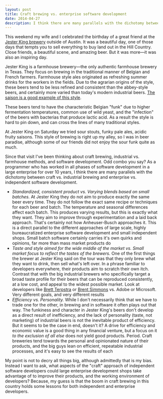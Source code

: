 ```yaml
---
layout: post
title: Craft brewing vs. enterprise software development
date: 2014-04-27
description: I think there are many parallels with the dichotomy between craft vs. industrial brewing and enterprise vs. independent software development.
---
```

This weekend my wife and I celebrated the birthday of a great friend at the [Jester King brewery](http://jesterkingbrewery.com) outside of Austin. It was a beautiful day, one of those days that tempts you to sell everything to buy land out in the Hill Country. Close friends, a beautiful scene, and amazing beer. But it was more—it was also an inspiring day.

Jester King is a farmhouse brewery—the only authentic farmhouse brewery in Texas. They focus on brewing in the traditional manner of Belgian and French farmers. Farmhouse style ales originated as refreshing summer drinks for the workers in the fields. Due to the agrarian origins of the style, these beers tend to be less refined and consistent than the abbey-style beers, and certainly more varied than today's modern industrial beers. [The saison is a good  example of this style](http://en.wikipedia.org/wiki/Saison#History).

These beers tend to have the characteristic Belgian "funk" due to higher fermentation temperatures, common use of wild yeast, and the "infection" of the beers with bacterias that produce lactic acid. As a result the style is hard to pin down, and can cross the lines of many traditional styles.

At Jester King on Saturday we tried sour stouts, funky pale ales, acidic fruity saisons. This style of brewing is right up my alley, so I was in beer paradise, although some of our friends did not enjoy the sour funk quite as much.

Since that visit I've been thinking about craft brewing, industrial vs. farmhouse methods, and software development. Odd combo you say? As a programmer who has worked in all phases of software development in a large enterprise for over 10 years, I think there are many parallels with the dichotomy between craft vs. industrial brewing and enterprise vs. independent software development.

* *Standardized, consistent product vs. Varying blends based on small batches.* At Jester King they do not aim to produce exactly the same beer every time. They do not follow the exact same recipe or techniques for each beer and batch.  The temperature and seasonal differences affect each batch. This produces varying results, but this is exactly what they want. They aim to improve through experimentation and a laid back approach. That's certainly not how Anheuser-Busch approaches it. This is a direct parallel to the different approaches of large scale, highly bureaucratized enterprise software development and small independent shops. Small batch software certainly carries it's own quirks and opinions, far more than mass market products do
* *Taste and style aimed for the wide middle of the market vs. Small market focus to reflect the tastes of the brewers.* One of the first things the brewer at Jester King said on the tour was that they only brew what they want to drink, then sell what's left over. In a phrase familiar to developers everywhere, their products aim to scratch their own itch. Contrast that with the big industrial brewers who specifically target a broad taste profile for their beers that can be reproduced consistently, at a low cost, and appeal to the widest possible market. Look at developers like [Brett Terpstra](http://brettterpstra.com) or [Brent Simmons](http://inessential.com) vs. Adobe or Microsoft. Very different goals, and very different results
* *Efficiency vs. Personality.* While I don't necessarily think that we have to trade one for the other, in brewing and in software it often plays out that way. The funkiness and character in Jester King's beers don't develop as a direct result of inefficiency, and the lack of personality (taste, not marketing) of industrial beers is not the inevitable product of efficiency. But it seems to be the case in end, doesn't it? A drive for efficiency and economic value is a good thing in any financial venture, but a focus on it *to the exclusion of all else* does not yield good products. Period. Craft breweries tend towards the personal and opinionated nature of their products, and the big guys lean on efficient, repeatable industrial processes, and it's easy to see the results of each

My point is not to decry all things big, although admittedly that is my bias. Instead I want to ask, what aspects of the "craft" approach of independent software developers could large enterprise development shops take advantage of to improve their products, and the working environment of developers? Because, my guess is that the boom in craft brewing in this country holds some lessons for both independent and enterprise developers.
